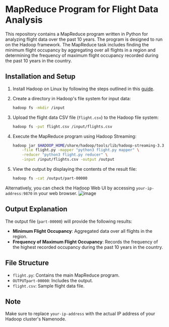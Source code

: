 # MapReduce Program for Flight Data Analysis

This repository contains a MapReduce program written in Python for analyzing flight data over the past 10 years. The program is designed to run on the Hadoop framework. The MapReduce task includes finding the minimum flight occupancy by aggregating over all flights in a region and determining the frequency of maximum flight occupancy recorded during the past 10 years in the country.

## Installation and Setup

1. Install Hadoop on Linux by following the steps outlined in this [guide](https://medium.com/@abhikdey06/apache-hadoop-3-3-6-installation-on-ubuntu-22-04-14516bceec85).

2. Create a directory in Hadoop's file system for input data:
    ```bash
    hadoop fs -mkdir /input
    ```

3. Upload the flight data CSV file (`flight.csv`) to the Hadoop file system:
    ```bash
    hadoop fs -put flight.csv /input/flights.csv
    ```

4. Execute the MapReduce program using Hadoop Streaming:
    ```bash
    hadoop jar $HADOOP_HOME/share/hadoop/tools/lib/hadoop-streaming-3.3.6.jar \
        -file flight.py -mapper "python3 flight.py mapper" \
        -reducer "python3 flight.py reducer" \
        -input /input/flights.csv -output /output
    ```

5. View the output by displaying the contents of the result file:
    ```bash
    hadoop fs -cat /output/part-00000
    ```

Alternatively, you can check the Hadoop Web UI by accessing `your-ip-address:9870` in your web browser.
![image](https://github.com/Sahithya2003/mapreduce_flight/assets/92243343/73fa693b-275c-4178-b1d3-4e833e8099c0)

## Output Explanation

The output file (`part-00000`) will provide the following results:
- **Minimum Flight Occupancy**: Aggregated data over all flights in the region.
- **Frequency of Maximum Flight Occupancy**: Records the frequency of the highest recorded occupancy during the past 10 years in the country.

## File Structure

- `flight.py`: Contains the main MapReduce program.
- `OUTPUTpart-00000`: Includes the output.
- `flight.csv`: Sample flight data file.

## Note
Make sure to replace `your-ip-address` with the actual IP address of your Hadoop cluster's Namenode.
